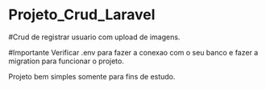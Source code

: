 # Projeto_Crud_Laravel

#Crud de registrar usuario com upload de imagens.

#Importante Verificar .env para fazer a conexao com o seu banco e fazer a migration para funcionar o projeto.

Projeto bem simples somente para fins de estudo.

